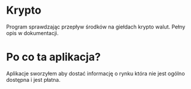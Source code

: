 # Krypto
Program sprawdzając przepływ środków na giełdach krypto walut. Pełny opis w dokumentacji.

# Po co ta aplikacja?
Aplikacje sworzyłem aby dostać informację o rynku która nie jest ogólno dostępna i jest płatna.
